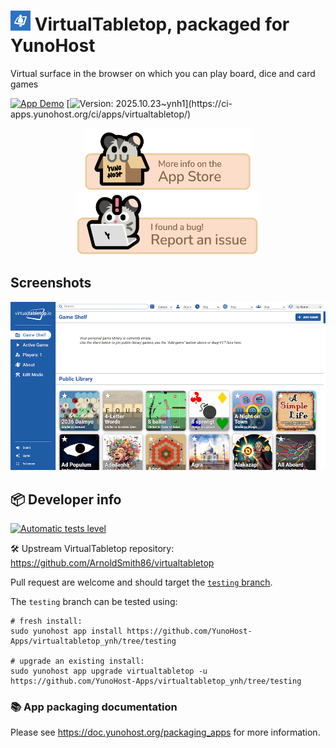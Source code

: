<!--
N.B.: This README was automatically generated by <https://github.com/YunoHost/apps_tools/blob/main/readme_generator>
It shall NOT be edited by hand.
-->

<h1>
  <img src="https://raw.githubusercontent.com/YunoHost/apps/main/logos/virtualtabletop.png" width="32px" alt="Logo of VirtualTabletop">
  VirtualTabletop, packaged for YunoHost
</h1>

Virtual surface in the browser on which you can play board, dice and card games

[![App Demo](https://img.shields.io/badge/App_Demo-blue?style=for-the-badge)](https://virtualtabletop.io)
[![Version: 2025.10.23~ynh1](https://img.shields.io/badge/Version-2025.10.23~ynh1-rgb(18,138,11)?style=for-the-badge)](https://ci-apps.yunohost.org/ci/apps/virtualtabletop/)

<div align="center">
<a href="https://apps.yunohost.org/app/virtualtabletop"><img height="100px" src="https://github.com/YunoHost/yunohost-artwork/raw/refs/heads/main/badges/neopossum-badges/badge_more_info_on_the_appstore.svg"/></a>
<a href="https://github.com/YunoHost-Apps/virtualtabletop_ynh/issues"><img height="100px" src="https://github.com/YunoHost/yunohost-artwork/raw/refs/heads/main/badges/neopossum-badges/badge_report_an_issue.svg"/></a>
</div>


## Screenshots
![Screenshot of VirtualTabletop](./doc/screenshots/main.png)

## 📦 Developer info

[![Automatic tests level](https://apps.yunohost.org/badge/cilevel/virtualtabletop)](https://ci-apps.yunohost.org/ci/apps/virtualtabletop/)

🛠️ Upstream VirtualTabletop repository: <https://github.com/ArnoldSmith86/virtualtabletop>

Pull request are welcome and should target the [`testing` branch](https://github.com/YunoHost-Apps/virtualtabletop_ynh/tree/testing).

The `testing` branch can be tested using:
```
# fresh install:
sudo yunohost app install https://github.com/YunoHost-Apps/virtualtabletop_ynh/tree/testing

# upgrade an existing install:
sudo yunohost app upgrade virtualtabletop -u https://github.com/YunoHost-Apps/virtualtabletop_ynh/tree/testing
```

### 📚 App packaging documentation

Please see <https://doc.yunohost.org/packaging_apps> for more information.